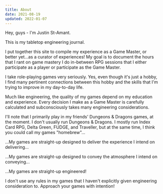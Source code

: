 ```yaml
---
title: About
date: 2021-08-19
updated: 2022-01-07
---
```


Hey, guys - I'm Justin St-Amant.

This is my tabletop engineering journal.

I put together this site to compile my experience as a Game Master, or
better yet...as a curator of experiences! My goal is to document the
hours that I rant on game mastery I do in-between RPG sessions that I
either participate as a player or participate as the Game Master.

I take role-playing games very seriously. Yes, even though it's just a
hobby, I find many pertinent connections between this hobby and the
skills that I'm trying to improve in my day-to-day life.

Much like engineering, the quality of my games depend on my education
and experience. Every decision I make as a Game Master is carefully
calculated and subconsciously takes many engineering considerations.

I'll note that I primarily play in my friends' Dungeons & Dragons
games, at the moment. I don't usually run Dungeons & Dragons. I mostly
run Index Card RPG, Delta Green, FUDGE, and Traveller, but at the same
time, I think you could call my games "homebrew"...

...My games are straight-up designed to deliver the experience I
intend on delivering...

...My games are straight-up designed to convey the atmosphere I intend
on conveying...

...My games are straight-up engineered!

I don't use any rules in my games that I haven't explicitly given
engineering consideration to. Approach your games with intention!
